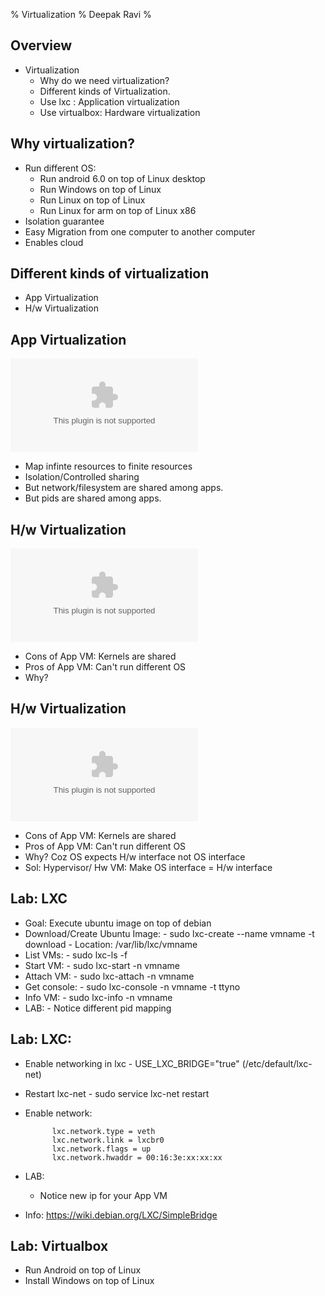 % Virtualization
% Deepak Ravi
% 


Overview 
-------

- Virtualization
    - Why do we need virtualization?
    - Different kinds of Virtualization.
    - Use lxc : Application virtualization
    - Use virtualbox: Hardware virtualization


Why virtualization?
-------------------

- Run different OS:
     - Run android 6.0 on top of Linux desktop
     - Run Windows on top of Linux
     - Run Linux on top of Linux
     - Run Linux for arm on top of Linux x86
- Isolation guarantee
- Easy Migration from one computer to another computer
- Enables cloud


Different kinds of virtualization
---------------------------------

- App Virtualization
- H/w Virtualization



App Virtualization
---------------------------------

![](os_secure_multiplex.eps)

- Map infinte resources to finite resources 
- Isolation/Controlled sharing
- But network/filesystem are shared among apps.
- But pids are shared among apps.


H/w Virtualization
---------------------------------

![](os_secure_multiplex.eps)

- Cons of App VM: Kernels are shared
- Pros of App VM: Can't run different OS
- Why? 

H/w Virtualization
---------------------------------

![](os_secure_multiplex.eps)

- Cons of App VM: Kernels are shared
- Pros of App VM: Can't run different OS
- Why? Coz OS expects H/w interface not OS interface
- Sol: Hypervisor/ Hw VM: Make OS interface = H/w interface





Lab: LXC
--------

- Goal: Execute ubuntu image on top of debian
- Download/Create Ubuntu Image: 
      - sudo lxc-create --name vmname -t download
      - Location: /var/lib/lxc/vmname
- List VMs:
      - sudo lxc-ls -f
- Start VM:
      - sudo lxc-start -n vmname
- Attach VM:
      - sudo lxc-attach -n vmname
- Get console:
      - sudo lxc-console -n vmname -t ttyno
- Info VM:
      - sudo lxc-info -n vmname
- LAB:
      - Notice different pid mapping
      

Lab: LXC: 
---------

- Enable networking in lxc
      - USE_LXC_BRIDGE="true" (/etc/default/lxc-net)
- Restart lxc-net
      - sudo service lxc-net restart
- Enable network:
      
            lxc.network.type = veth
            lxc.network.link = lxcbr0
            lxc.network.flags = up
            lxc.network.hwaddr = 00:16:3e:xx:xx:xx

- LAB: 
     - Notice new ip for your App VM
- Info: https://wiki.debian.org/LXC/SimpleBridge



Lab: Virtualbox
---------------

- Run Android on top of Linux
- Install Windows on top of Linux



